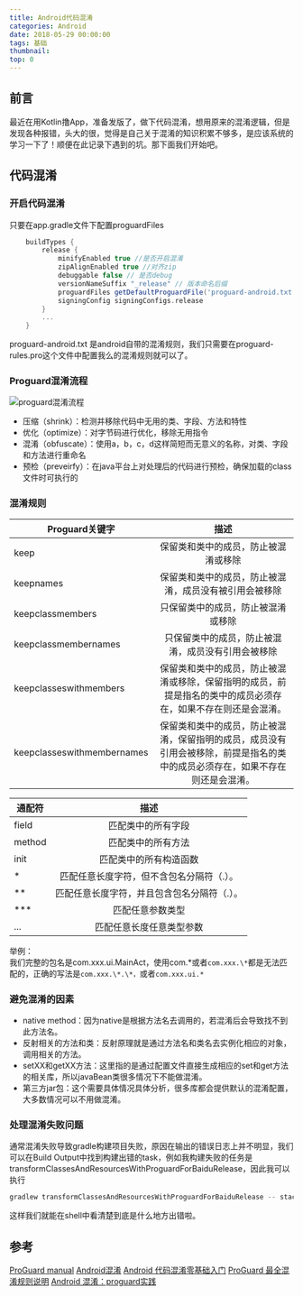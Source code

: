 ```yaml
---
title: Android代码混淆
categories: Android
date: 2018-05-29 00:00:00
tags: 基础
thumbnail:
top: 0
---
```


## 前言

最近在用Kotlin撸App，准备发版了，做下代码混淆，想用原来的混淆逻辑，但是发现各种报错，头大的很，觉得是自己关于混淆的知识积累不够多，是应该系统的学习一下了！顺便在此记录下遇到的坑。那下面我们开始吧。

<!--more-->

## 代码混淆

### 开启代码混淆

只要在app.gradle文件下配置proguardFiles

```groovy
    buildTypes {
        release {
            minifyEnabled true //是否开启混淆
            zipAlignEnabled true //对齐zip
            debuggable false // 是否debug
            versionNameSuffix "_release" // 版本命名后缀
            proguardFiles getDefaultProguardFile('proguard-android.txt'), 'proguard-rules.pro' // 混淆文件
            signingConfig signingConfigs.release
        }
        ...
    }
```

proguard-android.txt 是android自带的混淆规则，我们只需要在proguard-rules.pro这个文件中配置我么的混淆规则就可以了。

### Proguard混淆流程

![proguard混淆流程](https://dreamweaver.img.we1code.cn/proguard%E6%B7%B7%E6%B7%86%E6%B5%81%E7%A8%8B.jpg "proguard混淆流程")

- 压缩（shrink）：检测并移除代码中无用的类、字段、方法和特性
- 优化（optimize）：对字节码进行优化，移除无用指令
- 混淆（obfuscate）：使用a，b，c，d这样简短而无意义的名称，对类、字段和方法进行重命名
- 预检（preveirfy）：在java平台上对处理后的代码进行预检，确保加载的class文件时可执行的

### 混淆规则

Proguard关键字|描述
--|:--:
keep|保留类和类中的成员，防止被混淆或移除
keepnames|保留类和类中的成员，防止被混淆，成员没有被引用会被移除
keepclassmembers|只保留类中的成员，防止被混淆或移除
keepclassmembernames|只保留类中的成员，防止被混淆，成员没有引用会被移除
keepclasseswithmembers|保留类和类中的成员，防止被混淆或移除，保留指明的成员，前提是指名的类中的成员必须存在，如果不存在则还是会混淆。
keepclasseswithmembernames|保留类和类中的成员，防止被混淆，保留指明的成员，成员没有引用会被移除，前提是指名的类中的成员必须存在，如果不存在则还是会混淆。

通配符|描述
--|:--:
field|匹配类中的所有字段
method|匹配类中的所有方法
init|匹配类中的所有构造函数
*|匹配任意长度字符，但不含包名分隔符（.）。
**|匹配任意长度字符，并且包含包名分隔符（.）。
***|匹配任意参数类型
...|匹配任意长度任意类型参数

举例：  
我们完整的包名是com.xxx.ui.MainAct，使用com.\*或者`com.xxx.\*`都是无法匹配的，正确的写法是`com.xxx.\*.\*，`或者`com.xxx.ui.*`

### 避免混淆的因素

- native method：因为native是根据方法名去调用的，若混淆后会导致找不到此方法名。
- 反射相关的方法和类：反射原理就是通过方法名和类名去实例化相应的对象，调用相关的方法。
- setXX和getXX方法：这里指的是通过配置文件直接生成相应的set和get方法的相关库，所以javaBean类很多情况下不能做混淆。
- 第三方jar包：这个需要具体情况具体分析，很多库都会提供默认的混淆配置，大多数情况可以不用做混淆。

### 处理混淆失败问题

通常混淆失败导致gradle构建项目失败，原因在输出的错误日志上并不明显，我们可以在Build Output中找到构建出错的task，例如我构建失败的任务是transformClassesAndResourcesWithProguardForBaiduRelease，因此我可以执行

```groovy
gradlew transformClassesAndResourcesWithProguardForBaiduRelease -- stacktrace
```

这样我们就能在shell中看清楚到底是什么地方出错啦。

## 参考

[ProGuard manual](https://www.guardsquare.com/en/products/proguard/manual/troubleshooting#descriptorclass)
[Android混淆](https://www.jianshu.com/p/b5b2a5dfaaf4)
[Android 代码混淆零基础入门](https://www.jianshu.com/p/86ee6ef970ef)
[ProGuard 最全混淆规则说明](https://www.jianshu.com/p/b471db6a01af)
[Android 混淆：proguard实践](https://blog.csdn.net/youyu_torch/article/details/78775100?utm_source=blogxgwz3)